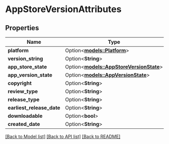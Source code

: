 # AppStoreVersionAttributes

## Properties

Name | Type | Description | Notes
------------ | ------------- | ------------- | -------------
**platform** | Option<[**models::Platform**](Platform.md)> |  | [optional]
**version_string** | Option<**String**> |  | [optional]
**app_store_state** | Option<[**models::AppStoreVersionState**](AppStoreVersionState.md)> |  | [optional]
**app_version_state** | Option<[**models::AppVersionState**](AppVersionState.md)> |  | [optional]
**copyright** | Option<**String**> |  | [optional]
**review_type** | Option<**String**> |  | [optional]
**release_type** | Option<**String**> |  | [optional]
**earliest_release_date** | Option<**String**> |  | [optional]
**downloadable** | Option<**bool**> |  | [optional]
**created_date** | Option<**String**> |  | [optional]

[[Back to Model list]](../README.md#documentation-for-models) [[Back to API list]](../README.md#documentation-for-api-endpoints) [[Back to README]](../README.md)


